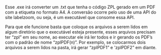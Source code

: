 Esse .exe irá converter um .txt que tenha o código ZPL gerado em um PDF com a etiqueta no formato A4. A conversão ocorre pelo uso de uma API do site labelzoom, ou seja, é um executável que consome essa API.

Para que ele funcione basta que coloque os arquivos a serem lidos em algum diretório que o executável esteja presente, esses arquivos precisam ter “zpl” em seu nome, ao executar ele irá ler todos e ir gerando os PDF’s com o padrão de nome “zplPDF(n)”. Por exemplo, se colocarmos dois arquivos a serem lidos na pasta, irá gerar “zplPDF1” e 'zplPDF2” em diante.

